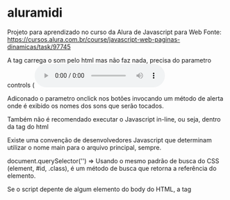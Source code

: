# aluramidi
Projeto para aprendizado no curso da Alura de Javascript para Web
Fonte: https://cursos.alura.com.br/course/javascript-web-paginas-dinamicas/task/97745

A tag <audio src="sounds/keyq.wav" id="som_tecla_pom"></audio> carrega o som pelo html mas não faz nada, precisa do parametro controls (<audio controls src= ...>) para que seja exibido uma mini painel do navegador que possamos mexer no som.

Adiconado o parametro onclick nos botões invocando um método de alerta onde é exibido os nomes dos sons que serão tocados.

Também não é recomendado executar o Javascript in-line, ou seja, dentro da tag do html

Existe uma convenção de desenvolvedores Javascript que determinam utilizar o nome main para o arquivo principal, sempre.

document.querySelector('') => Usando o mesmo padrão de busca do CSS (element, #id, .class), é um método de busca que retorna a referência do elemento.

Se o script depente de algum elemento do body do HTML, a tag <script/> precisa estar no final do body porque se ele for lido antes da construção do body os elementos ainda não terão sido criados.

Existe uma política nos navegadores que não permite a execução de códigos que são executados assim que carrega a página.

onclick do elemento button não é uma função e sim um atributo, ele recebe um método utilizando de atribuição.
Toda vez que é colocado () no final da função, a mesma é executada então para atribuir uma função a um elmento é necessário não colocar ().

querySelectorAll() permite selecionar uma lista de vários elementos, basta que todos eles tenham algo em comum, seja elemento, id ou classe.

const informa que uma determinada variável será constante, ou seja, inauterável.

No Javascript é possível fazer uma referência receber uma função anônima
Ex: const referencia = function() {
    // Aqui dentro também pode-se utilizar variáveis do escopo externo
}

Template String é a possibilidade de inserir vavriáveis dentro de uma string, deixando-o dinâmico
Ex: `texto padrão ${variavel}`